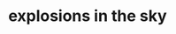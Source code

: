 ---
title: "explosions in the sky"
id: tag.id
permalink: "/tags/explosions%20in%20the%20sky"
videos: [608,609]
---